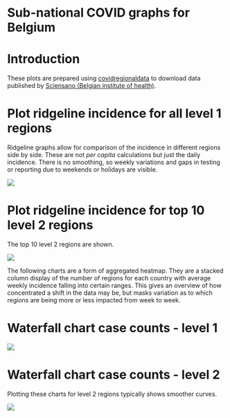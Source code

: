 Sub-national COVID graphs for Belgium
================

# Introduction

These plots are prepared using
[covidregionaldata](https://epiforecasts.io/covidregionaldata) to
download data published by [Sciensano (Belgian institute of
health)](https://epistat.wiv-isp.be/covid/).

# Plot ridgeline incidence for all level 1 regions

Ridgeline graphs allow for comparison of the incidence in different
regions side by side. These are not *per capita* calculations but just
the daily incidence. There is no smoothing, so weekly variations and
gaps in testing or reporting due to weekends or holidays are visible.

![](/covidregionaldatagraphs/images/Belgium-ridgeline-all-level-1-graphs-1.png)<!-- -->

# Plot ridgeline incidence for top 10 level 2 regions

The top 10 level 2 regions are shown.

![](/covidregionaldatagraphs/images/Belgium-ridgeline-top-ten-level-2-graphs-1.png)<!-- -->

The following charts are a form of aggregated heatmap. They are a
stacked column display of the number of regions for each country with
average weekly incidence falling into certain ranges. This gives an
overview of how concentrated a shift in the data may be, but masks
variation as to which regions are being more or less impacted from week
to week.

# Waterfall chart case counts - level 1

![](/covidregionaldatagraphs/images/Belgium-waterfall-case-count-level-1-1.png)<!-- -->

# Waterfall chart case counts - level 2

Plotting these charts for level 2 regions typically shows smoother
curves.

![](/covidregionaldatagraphs/images/Belgium-waterfall-case-count-level-2-graph-1.png)<!-- -->
